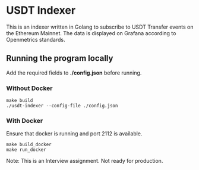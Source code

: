 # USDT Indexer

This is an indexer written in Golang to subscribe to USDT Transfer events on the Ethereum Mainnet. The data is displayed on Grafana according to Openmetrics standards.  

## Running the program locally 
Add the required fields to **./config.json** before running.  

### Without Docker
```
make build  
./usdt-indexer --config-file ./config.json
```

### With Docker  
Ensure that docker is running and port 2112 is available.  
```
make build_docker
make run_docker
```

Note: This is an Interview assignment. Not ready for production.  

